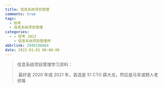 ```yaml
---
title: 信息系统项目管理
comments: true
tags:
  - 软考
  - 信息系统项目管理
categories:
  - - 软考 2022
    - 信息系统项目管理师
abbrlink: 2949196864
date: 2022-01-01 00:00:00
---
```




> 信息系统项目管理学习资料：
>
> ​	最好是 2020 年或 2021 年，首选是 51 CTO 薛大龙，然后是马军或野人老师等

